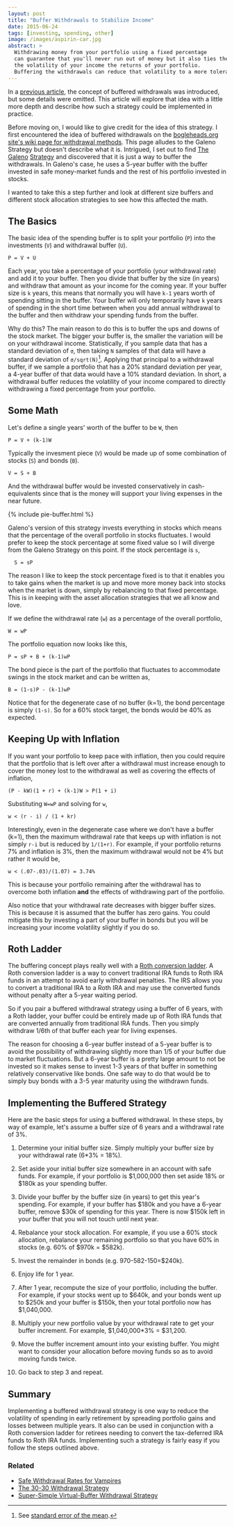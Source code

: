 ```yaml
---
layout: post
title: "Buffer Withdrawals to Stabilize Income"
date: 2015-06-24
tags: [investing, spending, other]
image: /images/aspirin-car.jpg
abstract: >
  Withdrawing money from your portfolio using a fixed percentage
  can guarantee that you'll never run out of money but it also ties the
  the volatility of your income the returns of your portfolio.
  Buffering the withdrawals can reduce that volatility to a more tolerable level.
---
```


In a [previous article](/safe-withdrawal-rates-for-vampires/), the concept of buffered
withdrawals was introduced, but some details were omitted.
This article will explore that idea with a little more depth
and describe how such a strategy could be implemented in practice.

Before moving on, I would like to give credit for the idea of this strategy.
I first encountered the idea of buffered withdrawals on the [bogleheads.org site's
wiki page for withdrawal methods](http://www.bogleheads.org/wiki/Withdrawal_methods#Combination).
This page alludes to the Galeno Strategy but doesn't describe what it is.
Intrigued, I set out to find
[The](http://boards.fool.com/galenos-mechanical-retirement-strategy-11114923.aspx)
[Galeno](http://www.early-retirement.org/forums/f26/hi-im-galeno-13957.html)
[Strategy](http://socialize.morningstar.com/NewSocialize/asp/FullConv.asp?forumId=F100000001&convId=31854)
and discovered that it is just a way to buffer the withdrawals.
In Galeno's case, he uses a 5-year buffer with the buffer invested in safe money-market
funds and the rest of his portfolio invested in stocks.

I wanted to take this a step further and look at different size buffers and
different stock allocation strategies to see how this affected the math.

## The Basics

The basic idea of the spending buffer is to split your portfolio (`P`) into the
investments (`V`) and withdrawal buffer (`U`).

```
P = V + U
```

Each year, you take a percentage of your portfolio (your withdrawal rate) and add
it to your buffer.  Then you divide that buffer by the size (in years) and withdraw
that amount as your income for the coming year.  If your buffer size is `k` years,
this means that normally you will have `k-1` years worth of spending sitting in the buffer.
Your buffer will only temporarily have `k` years of spending in the short time
between when you add annual withdrawal to the buffer and then withdraw your
spending funds from the buffer.

Why do this?  The main reason to do this is to buffer the ups and downs of the
stock market.  The bigger your buffer is, the smaller the variation will be
on your withdrawal income.  Statistically, if you sample data that has a
standard deviation of `σ`, then taking `N` samples of that data will have
a standard deviation of `σ/sqrt(N)`[^1].  Applying that principal to a
withdrawal buffer, if we sample a portfolio that has a 20% standard deviation
per year, a 4-year buffer of that data would have a 10% standard deviation.
In short, a withdrawal buffer reduces the volatility of your income compared to
directly withdrawing a fixed percentage from your portfolio.

## Some Math

Let's define a single years' worth of the buffer to be `W`, then

```
P = V + (k-1)W
```

Typically the invesment piece (`V`) would be made up of some combination of stocks (`S`)
and bonds (`B`).

```
V = S + B
```

And the withdrawal buffer would be invested conservatively in cash-equivalents
since that is the money will support your living expenses in the near future.

{% include pie-buffer.html %}

Galeno's version of this strategy invests everything in stocks which means that
the percentage of the overall portfolio in stocks fluctuates.
I would prefer to keep the stock percentage at some fixed value so I will
diverge from the Galeno Strategy on this point.
If the stock percentage is `s`,

```
  S = sP
```

The reason I like to keep the stock percentage fixed is to that it enables you to
take gains when the market is up and move more money back into stocks when the market
is down, simply by rebalancing to that fixed percentage.  This is in keeping with the
asset allocation strategies that we all know and love.

If we define the withdrawal rate (`w`) as a percentage of the overall portfolio,

```
W = wP
```

The portfolio equation now looks like this,

```
P = sP + B + (k-1)wP
```

The bond piece is the part of the portfolio that fluctuates to accommodate swings
in the stock market and can be written as,

```
B = (1-s)P - (k-1)wP
```

Notice that for the degenerate case of no buffer (k=1), the bond percentage is
simply `(1-s)`.  So for a 60% stock target, the bonds would be 40% as expected.

## Keeping Up with Inflation

If you want your portfolio to keep pace with inflation, then you could require
that the portfolio that is left over after a withdrawal must increase enough
to cover the money lost to the withdrawal as well as covering the effects of
inflation,

```
(P - kW)(1 + r) + (k-1)W > P(1 + i)
```

Substituting `W=wP` and solving for `w`,

```
w < (r - i) / (1 + kr)
```

Interestingly, even in the degenerate case where we don't have a buffer (k=1),
then the maximum withdrawal rate that keeps up with inflation is not simply `r-i`
but is reduced by `1/(1+r)`.  For example, if your portfolio returns 7% and inflation
is 3%, then the maximum withdrawal would not be 4% but rather it would be,

```
w < (.07-.03)/(1.07) = 3.74%
```

This is because your portfolio remaining after the withdrawal has to overcome
both inflation **and** the effects of withdrawing part of the portfolio.

Also notice that your withdrawal rate decreases with bigger buffer sizes.
This is because it is assumed that the buffer has zero gains.  You could mitigate
this by investing a part of your buffer in bonds but you will be increasing your
income volatility slightly if you do so.

## Roth Ladder

The buffering concept plays really well with a [Roth conversion ladder](http://jlcollinsnh.com/2013/12/05/stocks-part-xx-early-retirement-withdrawal-strategies-and-roth-conversion-ladders-from-a-mad-fientist/).
A Roth conversion ladder is a way to convert traditional IRA funds to Roth IRA funds in
an attempt to avoid early withdrawal penalties.  The IRS allows you to
convert a traditional IRA to a Roth IRA and may use the converted funds without
penalty after a 5-year waiting period.

So if you pair a buffered withdrawal strategy using a buffer of 6 years, with a
Roth ladder, your buffer could be entirely made up of Roth IRA funds that are
converted annually from traditional IRA funds.  Then you simply withdraw 1/6th
of that buffer each year for living expenses.

The reason for choosing a 6-year buffer instead of a 5-year buffer is to avoid
the possibility of withdrawing slightly more than 1/5 of your buffer due to
market fluctuations.  But a 6-year buffer is a pretty large amount to not be invested
so it makes sense to invest 1-3 years of that buffer in something relatively
conservative like bonds.  One safe way to do that would be to simply buy bonds
with a 3-5 year maturity using the withdrawn funds.

## Implementing the Buffered Strategy

Here are the basic steps for using a buffered withdrawal.  In these
steps, by way of example, let's assume a buffer size of 6 years and a withdrawal
rate of 3%.

  1. Determine your initial buffer size.  Simply multiply your buffer size by
  your withdrawal rate (6*3% = 18%).

  2. Set aside your initial buffer size somewhere in an account with safe funds.
  For example, if your portfolio is $1,000,000 then set aside 18% or $180k
  as your spending buffer.

  3. Divide your buffer by the buffer size (in years) to get this year's spending.
  For example, if your buffer has $180k and you have a 6-year buffer,
  remove $30k of spending for this year.  There is now $150k left in your
  buffer that you will not touch until next year.

  4. Rebalance your stock allocation.  For example, if you use a 60% stock allocation,
  rebalance your remaining portfolio so that you have 60% in stocks
  (e.g. 60% of $970k = $582k).

  5. Invest the remainder in bonds (e.g. 970-582-150=$240k).

  6. Enjoy life for 1 year.

  7. After 1 year, recompute the size of your portfolio, including the buffer.
  For example, if your stocks went up to $640k, and your bonds went up to
  $250k and your buffer is $150k, then your total portfolio now has
  $1,040,000.

  8. Multiply your new portfolio value by your withdrawal rate to get your
  buffer increment.  For example, $1,040,000*3% = $31,200.  

  9. Move the buffer increment amount into your existing buffer.  You might
  want to consider your allocation before moving funds so as to avoid moving
  funds twice.

  10. Go back to step 3 and repeat.

## Summary

Implementing a buffered withdrawal strategy is one way to reduce the volatility
of spending in early retirement by spreading portfolio gains and losses between
multiple years.  It also can be used in conjunction with a Roth conversion ladder
for retirees needing to convert the tax-deferred IRA funds to Roth IRA funds.
Implementing such a strategy is fairly easy if you follow the steps outlined above.

### Related

* [Safe Withdrawal Rates for Vampires](/safe-withdrawal-rates-for-vampires/)
* [The 30-30 Withdrawal Strategy](/the-30-30-withdrawal-strategy/)
* [Super-Simple Virtual-Buffer Withdrawal Strategy](/super-simple-virtual-buffer-withdrawal-strategy/)


[^1]: See [standard error of the mean](http://en.wikipedia.org/wiki/Standard_error#Standard_error_of_the_mean).
